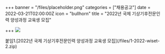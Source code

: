 +++
banner = "/files/placeholder.png"
categories = ["채용공고"]
date = 2022-03-21T02:00:00Z
icon = "bullhorn"
title = "2022년 국제 기상기후전문인력 양성과정 교육생 모집"

+++
![](/files/_.jpg)

붙임1.\[2022년 국제 기상기후전문인력 양성과정 교육생 모집\](/files/1-2022-wiset-2.zip)